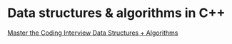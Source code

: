 # Data structures &amp; algorithms in C++

[Master the Coding Interview Data Structures + Algorithms](https://www.udemy.com/course/master-the-coding-interview-data-structures-algorithms)
